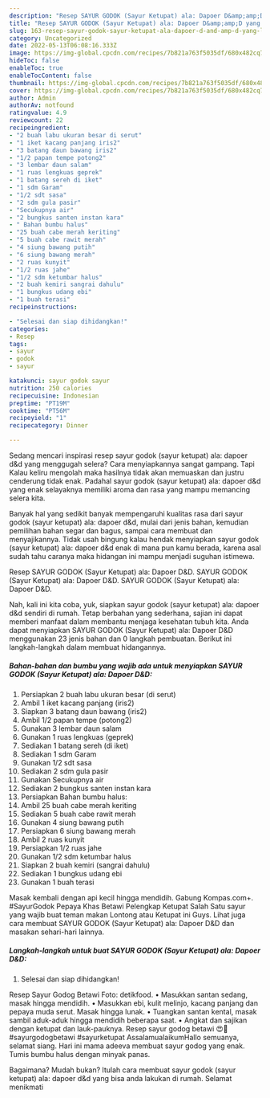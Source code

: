 ```yaml
---
description: "Resep SAYUR GODOK (Sayur Ketupat) ala: Dapoer D&amp;amp;D yang Lezat, Buat Buka Puasa}"
title: "Resep SAYUR GODOK (Sayur Ketupat) ala: Dapoer D&amp;amp;D yang Lezat, Buat Buka Puasa}"
slug: 163-resep-sayur-godok-sayur-ketupat-ala-dapoer-d-and-amp-d-yang-lezat-buat-buka-puasa
category: Uncategorized
date: 2022-05-13T06:08:16.333Z
image: https://img-global.cpcdn.com/recipes/7b821a763f5035df/680x482cq70/sayur-godok-sayur-ketupat-ala-dapoer-dd-foto-resep-utama.jpg
hideToc: false
enableToc: true
enableTocContent: false
thumbnail: https://img-global.cpcdn.com/recipes/7b821a763f5035df/680x482cq70/sayur-godok-sayur-ketupat-ala-dapoer-dd-foto-resep-utama.jpg
cover: https://img-global.cpcdn.com/recipes/7b821a763f5035df/680x482cq70/sayur-godok-sayur-ketupat-ala-dapoer-dd-foto-resep-utama.jpg
author: Admin
authorAv: notfound
ratingvalue: 4.9
reviewcount: 22
recipeingredient:
- "2 buah labu ukuran besar di serut"
- "1 iket kacang panjang iris2"
- "3 batang daun bawang iris2"
- "1/2 papan tempe potong2"
- "3 lembar daun salam"
- "1 ruas lengkuas geprek"
- "1 batang sereh di iket"
- "1 sdm Garam"
- "1/2 sdt sasa"
- "2 sdm gula pasir"
- "Secukupnya air"
- "2 bungkus santen instan kara"
- " Bahan bumbu halus"
- "25 buah cabe merah keriting"
- "5 buah cabe rawit merah"
- "4 siung bawang putih"
- "6 siung bawang merah"
- "2 ruas kunyit"
- "1/2 ruas jahe"
- "1/2 sdm ketumbar halus"
- "2 buah kemiri sangrai dahulu"
- "1 bungkus udang ebi"
- "1 buah terasi"
recipeinstructions:

- "Selesai dan siap dihidangkan!"
categories:
- Resep
tags:
- sayur
- godok
- sayur

katakunci: sayur godok sayur 
nutrition: 250 calories
recipecuisine: Indonesian
preptime: "PT19M"
cooktime: "PT56M"
recipeyield: "1"
recipecategory: Dinner

---
```



Sedang mencari inspirasi resep sayur godok (sayur ketupat) ala: dapoer d&amp;d yang menggugah selera? Cara menyiapkannya sangat gampang. Tapi Kalau keliru mengolah maka hasilnya tidak akan memuaskan dan justru cenderung tidak enak. Padahal sayur godok (sayur ketupat) ala: dapoer d&amp;d yang enak selayaknya memiliki aroma dan rasa yang mampu memancing selera kita.


Banyak hal yang sedikit banyak mempengaruhi kualitas rasa dari sayur godok (sayur ketupat) ala: dapoer d&amp;d, mulai dari jenis bahan, kemudian pemilihan bahan segar dan bagus, sampai cara membuat dan menyajikannya. Tidak usah bingung kalau hendak menyiapkan sayur godok (sayur ketupat) ala: dapoer d&amp;d enak di mana pun kamu berada, karena asal sudah tahu caranya maka hidangan ini mampu menjadi suguhan istimewa.

Resep SAYUR GODOK (Sayur Ketupat) ala: Dapoer D&amp;D. SAYUR GODOK (Sayur Ketupat) ala: Dapoer D&amp;D. SAYUR GODOK (Sayur Ketupat) ala: Dapoer D&amp;D.


Nah, kali ini kita coba, yuk, siapkan sayur godok (sayur ketupat) ala: dapoer d&amp;d sendiri di rumah. Tetap berbahan yang sederhana, sajian ini dapat memberi manfaat dalam membantu menjaga kesehatan tubuh kita. Anda dapat menyiapkan SAYUR GODOK (Sayur Ketupat) ala: Dapoer D&amp;D menggunakan 23 jenis bahan dan 0 langkah pembuatan. Berikut ini langkah-langkah dalam membuat hidangannya.

<!--inarticleads1-->

##### Bahan-bahan dan bumbu yang wajib ada untuk menyiapkan SAYUR GODOK (Sayur Ketupat) ala: Dapoer D&amp;D:

1. Persiapkan 2 buah labu ukuran besar (di serut)
1. Ambil 1 iket kacang panjang (iris2)
1. Siapkan 3 batang daun bawang (iris2)
1. Ambil 1/2 papan tempe (potong2)
1. Gunakan 3 lembar daun salam
1. Gunakan 1 ruas lengkuas (geprek)
1. Sediakan 1 batang sereh (di iket)
1. Sediakan 1 sdm Garam
1. Gunakan 1/2 sdt sasa
1. Sediakan 2 sdm gula pasir
1. Gunakan Secukupnya air
1. Sediakan 2 bungkus santen instan kara
1. Persiapkan  Bahan bumbu halus:
1. Ambil 25 buah cabe merah keriting
1. Sediakan 5 buah cabe rawit merah
1. Gunakan 4 siung bawang putih
1. Persiapkan 6 siung bawang merah
1. Ambil 2 ruas kunyit
1. Persiapkan 1/2 ruas jahe
1. Gunakan 1/2 sdm ketumbar halus
1. Siapkan 2 buah kemiri (sangrai dahulu)
1. Sediakan 1 bungkus udang ebi
1. Gunakan 1 buah terasi


Masak kembali dengan api kecil hingga mendidih. Gabung Kompas.com+. #SayurGodok Pepaya Khas Betawi Pelengkap Ketupat Salah Satu sayur yang wajib buat teman makan Lontong atau Ketupat ini Guys. Lihat juga cara membuat SAYUR GODOK (Sayur Ketupat) ala: Dapoer D&amp;D dan masakan sehari-hari lainnya. 

<!--inarticleads2-->

##### Langkah-langkah untuk buat SAYUR GODOK (Sayur Ketupat) ala: Dapoer D&amp;D:


1. Selesai dan siap dihidangkan!

Resep Sayur Godog Betawi Foto: detikfood. • Masukkan santan sedang, masak hingga mendidih. • Masukkan ebi, kulit melinjo, kacang panjang dan pepaya muda serut. Masak hingga lunak. • Tuangkan santan kental, masak sambil aduk-aduk hingga mendidih beberapa saat. • Angkat dan sajikan dengan ketupat dan lauk-pauknya. Resep sayur godog betawi 😍🤩#sayurgodogbetawi #sayurketupat AssalamualaikumHallo semuanya, selamat siang. Hari ini mama adeeva membuat sayur godog yang enak. Tumis bumbu halus dengan minyak panas. 

Bagaimana? Mudah bukan? Itulah cara membuat sayur godok (sayur ketupat) ala: dapoer d&amp;d yang bisa anda lakukan di rumah. Selamat menikmati
